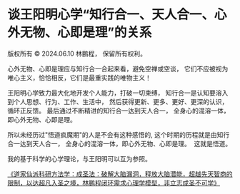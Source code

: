 # 谈王阳明心学“知行合一、天人合一、心外无物、心即是理”的关系

版权所有 © 2024.06.10 林鹏程， 保留所有权利。

心外无物、心即是理应与知行合一合起来看，避免空禅或空谈，
它们不应被视为唯心主义，恰恰相反，它们是最重实践的唯物主义！

王阳明心学致力最大化地开发个人能力，打破一切束缚，
知行合一是认知要溶入到个人思想、行为、工作、生活中，
然后获得更新、更多、更好、更深的认识，循环正反馈。
最后通过不断精进的知行合一达到天人合一，
全身心的混溶一体，即心外无物、心即是理。

所以未经历过"悟道疯魔期"的人是不会有这种感悟的, 
这个时期的历程就是由知行合一达到天人合一，
全身心的混溶一体，即心外无物、心即是理。 ​​​
这就是悟道。

我的基于科学的心学理论，与王阳明可以互为参照。

[《道家仙派科研方法学：成圣法：破解大脑漏洞，释放大脑潜能，超越先天智商的限制，以达超凡入圣之境，林鹏程闭环需求心理学模型，非立志成圣不可学》](https://github.com/linpengcheng/PurefunctionPipelineDataflow/blob/master/doc/ways_to_become_a_immortal.md)
